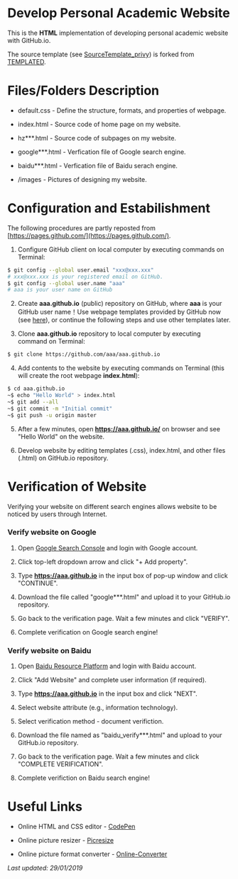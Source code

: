 # Develop Personal Academic Website

This is the **HTML** implementation of developing personal academic website with GitHub.io.

The source template (see [SourceTemplate_privy](https://github.com/HeZhang1994/HeZhang1994.github.io/tree/master/SourceTemplate_privy)) is forked from [TEMPLATED](http://templated.co).

# Files/Folders Description

* default.css - Define the structure, formats, and properties of webpage.

* index.html - Source code of home page on my website.

* hz***.html - Source code of subpages on my website.

* google***.html - Verfication file of Google search engine.

* baidu***.html - Verfication file of Baidu serach engine.

* /images - Pictures of designing my website.

# Configuration and Estabilishment

The following procedures are partly reposted from [https://pages.github.com/](https://pages.github.com/).

1. Configure GitHub client on local computer by executing commands on Terminal:
```bash
$ git config --global user.email "xxx@xxx.xxx"
# xxx@xxx.xxx is your registered email on GitHub.
$ git config --global user.name "aaa"
# aaa is your user name on GitHub
```

2. Create __aaa.github.io__ (public) repository on GitHub, where __aaa__ is your GitHub user name！Use webpage templates provided by GitHub now (see [here](https://blog.csdn.net/renfufei/article/details/37725057)), or continue the following steps and use other templates later.

3. Clone __aaa.github.io__ repository to local computer by executing command on Terminal:
```bash
$ git clone https://github.com/aaa/aaa.github.io
```

4. Add contents to the website by executing commands on Terminal (this will create the root webpage __index.html__):
```bash
$ cd aaa.github.io
~$ echo "Hello World" > index.html
~$ git add --all
~$ git commit -m "Initial commit"
~$ git push -u origin master
```

5. After a few minutes, open __https://aaa.github.io/__ on browser and see "Hello World" on the website.

6. Develop website by editing templates (.css), index.html, and other files (.html) on GitHub.io repository.

# Verification of Website

Verifying your website on different search engines allows website to be noticed by users through Internet.

### Verify website on Google

1. Open [Google Search Console](https://search.google.com/search-console/about) and login with Google account.

2. Click top-left dropdown arrow and click "+ Add property".

3. Type __https://aaa.github.io__ in the input box of pop-up window and click "CONTINUE".

4. Download the file called "google***.html" and upload it to your GitHub.io repository.

5. Go back to the verification page. Wait a few minutes and click "VERIFY".

6. Complete verification on Google search engine!

### Verify website on Baidu

1. Open [Baidu Resource Platform](https://ziyuan.baidu.com/) and login with Baidu account.

2. Click "Add Website" and complete user information (if required).

3. Type __https://aaa.github.io__ in the input box and click "NEXT".

4. Select website attribute (e.g., information technology).

5. Select verification method - document verifiction.

6. Download the file named as "baidu_verify***.html" and upload to your GitHub.io repository.

7. Go back to the verification page. Wait a few minutes and click "COMPLETE VERIFICATION".

8. Complete verifiction on Baidu search engine!

# Useful Links

* Online HTML and CSS editor - [CodePen](https://codepen.io/)

* Online picture resizer - [Picresize](http://www.picresize.com/)

* Online picture format converter - [Online-Converter](https://www.online-convert.com/)

<i>Last updated: 29/01/2019</i>
